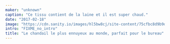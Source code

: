 ```yaml
---
maker: "unknown"
caption: "Ce tissu contient de la laine et il est super chaud."
date: "2017-02-18"
image: "https://cdn.sanity.io/images/hl5bw8cj/site-content/75cfbc8d9b9d3e7615b5a9a2fe71d290656a00f3-1080x720.jpg"
intro: "FIXME_no_intro"
title: "Le chandail le plus ennuyeux au monde, parfait pour le bureau"
---
```




